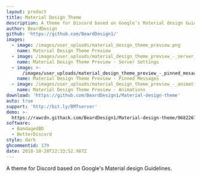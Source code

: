 ```yaml
---
layout: product
title: Material Design Theme
description: A theme for Discord based on Google's Material design Guidelines.
author: BeardDesign
github: 'https://github.com/BeardDesign1/'
images:
  - image: /images/user_uploads/material_design_theme_preview.png
    name: Material Design Theme Preview
  - image: /images/user_uploads/material_design_theme_preview_-_server_settings.png
    name: Material Design Theme Preview - Server Settings
  - image: >-
      /images/user_uploads/material_design_theme_preview_-_pinned_mesaages_popup.png
    name: Material Design Theme Preview - Pinned Messages
  - image: /images/user_uploads/material_design_theme_preview_-_animations.png
    name: Material Design Theme Preview - Animations
download: 'https://github.com/BeardDesign1/Material-design-theme'
auto: true
support: 'http://bit.ly/BMTserver'
demo: >-
  https://rawcdn.githack.com/BeardDesign1/Material-design-theme/968226753d5c86cad8673294a50fb9099046eddc/Beard's-Material-theme-for-Discord.theme.css
software:
  - BandagedBD
  - BetterDiscord
style: dark
ghcommentid: 179
date: 2018-10-28T22:33:52.987Z
---
```

A theme for Discord based on Google's Material design Guidelines.